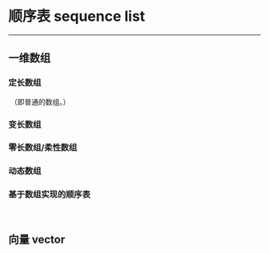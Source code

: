 # 顺序表 sequence list

---



## 一维数组

### 定长数组

​		（即普通的数组。）

### 变长数组

### 零长数组/柔性数组

### 动态数组

### 基于数组实现的顺序表

​		

## 向量 vector

